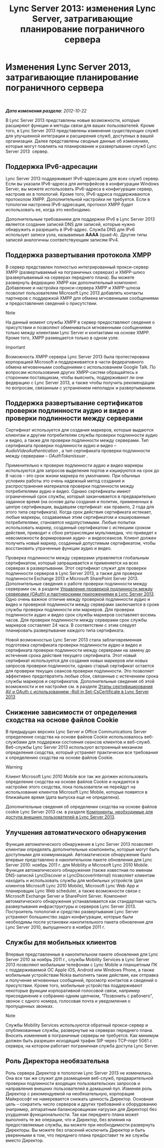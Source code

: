 ﻿---
title: 'Lync Server 2013: изменения Lync Server, затрагивающие планирование пограничного сервера'
TOCTitle: Изменения Lync Server 2013, затрагивающие планирование пограничного сервера
ms:assetid: 66305160-c9b8-4bc4-9f24-8ee8d9a294f7
ms:mtpsurl: https://technet.microsoft.com/ru-ru/library/JJ204965(v=OCS.15)
ms:contentKeyID: 49309996
ms.date: 05/19/2016
mtps_version: v=OCS.15
ms.translationtype: HT
---

# Изменения Lync Server 2013, затрагивающие планирование пограничного сервера

 

_**Дата изменения раздела:** 2012-10-22_

В Lync Server 2013 представлены новые возможности, которые расширяют функции и методы связи для ваших пользователей. Кроме того, в Lync Server 2013 представлены изменения существующих служб для улучшенной интеграции и расширения служб, доступных в вашей организации. Далее представлены сводные данные об изменениях, которые могут повлиять на планирование и развертывание служб Lync Server 2013  сервер.

## Поддержка IPv6-адресации

Lync Server 2013 поддерживает IPv6-адресацию для всех служб сервер. Если вы указали IPv6-адреса для интерфейсов в конфигурации Windows Server, вы можете использовать IPv6-адреса в конфигурации сервер, настроив их в топологий. Кроме того, IPv6-адреса поддерживаются протоколом XMPP. Дополнительной настройки не требуется. Если в топологии настроена IPv6-адресация, протокол XMPP будет использовать ее, когда это необходимо.

Дополнительным требованием для поддержки IPv6 в Lync Server 2013 является создание записей DNS для записей, которые нужно обнаружить и разрешить в IPv6-адрес. Служба DNS для IPv6 использует записи узла, называемые **AAAA** (quad-A). Другие типы записей аналогичны соответствующим записям IPv4.

## Поддержка развертывания протокола XMPP

В сервер представлен полностью интегрированный прокси-сервер XMPP (развертываемый на пограничных серверах) и XMPP-шлюз (развертываемый на серверах переднего плана). Вы можете развернуть федерацию XMPP как дополнительный компонент. Добавление и настройка прокси-сервера XMPP и XMPP-шлюза позволит пользователям Microsoft Lync 2013 добавлять контакты партнеров с поддержкой XMPP для обмена мгновенными сообщениями и предоставления сведений о присутствии.

> [!note]  
> На данный момент службы XMPP в сервер предоставляют сведения о присутствии и позволяют обмениваться мгновенными сообщениями только между клиентами Lync Server и контактами на основе XMPP. Кроме того, XMPP размещается только в одном узле.

> [!important]  
> Возможность XMPP сервера Lync Server 2013 была протестирована корпорацией Microsoft и поддерживается в части федеративного обмена мгновенными сообщениями с использованием Google Talk. По вопросам использования других XMPP-систем обращайтесь к сторонним поставщикам, чтобы выяснить, поддерживают ли они федерацию с Lync Server 2013, а также чтобы получить рекомендации по вопросам, связанным с устранением неполадок и развертыванием.

## Поддержка развертывание сертификатов проверки подлинности аудио и видео и проверки подлинности между серверами

Сертификат используется для создания маркеров, которые выдаются клиентам и другим потребителям службы проверки подлинности аудио и видео, а также для проверки подлинности между серверами. Тип сертификата проверки подлинности аудио и видео – *AudioVideoAuthentication* , а тип сертификата проверки подлинности между серверами – *OAuthTokenIssuer* .

Применительно к проверке подлинности аудио и видео маркеры используются для запросов выделения портов и кэшируются на срок до 8 часов – это срок жизни маркера по умолчанию. При обычных условиях работы это очень надежный метод создания и распространения материалов проверки подлинности между потребителями аудио и видео. Однако сертификаты имеют ограниченный срок службы, который заканчивается в предварительно заданное время (на основе даты создания и политик, примененных в центре сертификации, выдавшем сертификат: как правило, 2 года для этого типа сертификата). Когда срок действия сертификата истекает, любые маркеры, создаваемые этим сертификатом и кэшированные потребителями, становятся недопустимыми. Любые попытки использовать маркер, созданный сертификатом с истекшим сроком действия, приводит к сбою ретрансляции мультимедиа, что приведет к невозможности формирования аудио- и видеосеансов. Клиент должен получить новый маркер, созданный допустимым сертификатом, чтобы восстановить утраченные функции аудио и видео.

Проверка подлинности между серверами управляется глобальным сертификатом, который запрашивается и применяется на всех серверах в развертывании. Этот сертификат служит для проверки подлинности серверов в Lync Server 2013, а также для проверки подлинности Exchange 2013 и Microsoft SharePoint Server 2013. Дополнительные сведения о работе проверки подлинности между серверами см. в разделе [Управление проверкой подлинности между серверами (OAuth) и партнерскими приложениями в Lync Server 2013](lync-server-2013-managing-server-to-server-authentication-oauth-and-partner-applications.md). Одно очень важное отличие между проверкой подлинности аудио и видео и проверкой подлинности между серверами заключается в сроке службы проверки подлинности или маркеров. Для проверки подлинности аудио и видео срок службы маркеров составляет восемь часов. Для проверки подлинности между серверами срок службы маркеров составляет 24 часа. В соответствии с этим следует планировать развертывание каждого типа сертификата.

Новой возможностью Lync Server 2013 стала заблаговременная подготовка сертификата проверки подлинности аудио и видео и сертификата проверки подлинности между серверами на замену до истечения срока действия текущего сертификата. Этот новый сертификат используется для создания новых маркеров или новых запросов проверки подлинности, однако старый сертификат остается для проверки текущих сеансов проверки подлинности. Это позволяет эффективно предотвратить любые сбои, связанные с истечением срока службы маркеров и сертификатов. Дополнительные сведения об этой возможности и ее настройке см. в разделе [Этапы сертифицирования AV и OAuth с использованием -Roll in Set-CsCertificate в Lync Server 2013](lync-server-2013-staging-av-and-oauth-certificates-using-roll-in-https://docs.microsoft.com/en-us/powershell/module/skype/Set-CsCertificate)

## Снижение зависимости от определения сходства на основе файлов Cookie

В предыдущих версиях Lync Server и Office Communications Server определение сходства на основе файлов Cookie использовалось веб-службами для поддержки состояния сеансов клиентов и веб-служб. Веб-службы Lync Server 2013 используют встроенный механизм определения сходства, который устраняет практически все требования к определению сходства на основе файлов Cookie.

> [!warning]  
> Клиент Microsoft Lync 2010 Mobile все так же должен использовать определение сходства на основе файлов Cookie и нуждается в настройке этого сходства, пока пользователи не перейдут на использование клиентов Microsoft Lync Mobile, которые появятся в ближайшее время (дата выпуска еще не определена).

Дополнительные сведения об определении сходства на основе файлов cookie Lync Server 2013 см. в разделе [Компоненты, необходимые для доступа внешних пользователей в Lync Server 2013](lync-server-2013-components-required-for-external-user-access.md).

## Улучшения автоматического обнаружения

Функция автоматического обнаружения в Lync Server 2013 позволяет клиентам определять дополнительные компоненты, которые могут быть доступными для коммуникаций. Автоматическое обнаружение было впервые представлено в накопительном пакете обновления для Lync Server 2010: ноябрь 2011 г. для Mobility и Microsoft Lync 2010 Mobile. Функция автоматического обнаружения (также известная по именам DNS-записей LyncDiscover и LyncDiscoverInternal) позволяет клиентам находить и использовать службы для мобильных устройств (для клиентов Microsoft Lync 2010 Mobile), Microsoft Lync Web App и планировщик Lync Web scheduler, а также возможности связи с Microsoft Exchange Server и SharePoint Server. Компонент автоматического обнаружения устанавливается как стандартная часть развертывания инфраструктуры и серверов Lync Server 2013. Построитель топологий и средство развертывания Lync Server устраняют большинство задач конфигурации, которые были необходимы после установки накопительного пакета обновления для Lync Server 2010, выпущенного в ноябре 2011 г.

## Службы для мобильных клиентов

Впервые представленные в накопительном пакете обновления для Lync Server 2010 за ноябрь 2011 г., службы Mobility Services в Lync Server 2013 позволяют мобильным телефонам с Lync Mobile и планшетным ПК с поддерживаемой ОС Apple iOS, Android или Windows Phone, а также мобильным устройствам Nokia выполнять такие действия, как отправка и получение мгновенных сообщений, просмотр контактов и сведений о присутствии. Кроме того, мобильные устройства поддерживают некоторые функции корпоративной голосовой связи, например присоединение к собранию одним щелчком, "Позвонить с рабочего", звонок с одного номера, голосовая почта и уведомления о пропущенных звонках.

> [!note]  
> Службы Mobility Services используются обратный прокси-сервер и опубликованные службы, развернутые на серверах переднего плана. Вносить изменения в пограничные серверы не требуется. Как минимум должен быть разрешен исходящий трафик SIP через TCP-порт 5061 с сервера, на котором работает пограничная служба доступа Lync Server.

## Роль Директора необязательна

Роль сервера Директор в топологии Lync Server 2013 не изменилась. Она все так же служит для размещения веб-служб, предварительной проверки подлинности входящих пользовательских запросов и направления внешних пользователей в домашний пул. Изменяя роль Директор с рекомендуемой на необязательную, корпорация Майкрософт не намеревается снижать ценность Директор. Основная цель – сократить число серверов и других требований к оборудованию (например, аппаратным балансировщикам нагрузки для Директор) без ухудшения функциональности. Так как переднего плана может выполнять те же операции, что и Директор, без влияния на предоставляемые службы, вы можете при необходимости развернуть Директоры. Вы можете без опасений исключить Директор и быть уверенными в том, что переднего плана предоставит те же службы вместо Директор.

